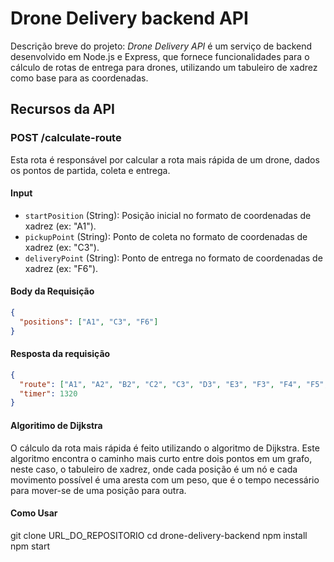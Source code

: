 # Drone Delivery backend API

Descrição breve do projeto: _Drone Delivery API_ é um serviço de backend desenvolvido em Node.js e Express, que fornece funcionalidades para o cálculo de rotas de entrega para drones, utilizando um tabuleiro de xadrez como base para as coordenadas.

## Recursos da API

### POST /calculate-route

Esta rota é responsável por calcular a rota mais rápida de um drone, dados os pontos de partida, coleta e entrega.

#### Input

- `startPosition` (String): Posição inicial no formato de coordenadas de xadrez (ex: "A1").
- `pickupPoint` (String): Ponto de coleta no formato de coordenadas de xadrez (ex: "C3").
- `deliveryPoint` (String): Ponto de entrega no formato de coordenadas de xadrez (ex: "F6").



#### Body da Requisição

```json
{
  "positions": ["A1", "C3", "F6"]
}
```



#### Resposta da requisição 
```json
{
  "route": ["A1", "A2", "B2", "C2", "C3", "D3", "E3", "F3", "F4", "F5", "F6"],
  "timer": 1320
}
```
#### Algoritimo de Dijkstra

O cálculo da rota mais rápida é feito utilizando o algoritmo de Dijkstra. Este algoritmo encontra o caminho mais curto entre dois pontos em um grafo, neste caso, o tabuleiro de xadrez, onde cada posição é um nó e cada movimento possível é uma aresta com um peso, que é o tempo necessário para mover-se de uma posição para outra.


#### Como Usar

git clone URL_DO_REPOSITORIO
cd drone-delivery-backend
npm install
npm start




